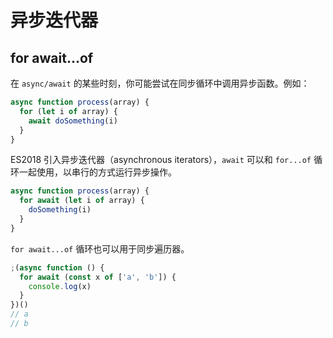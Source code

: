 # 异步迭代器

## for await...of

在 `async/await` 的某些时刻，你可能尝试在同步循环中调用异步函数。例如：

```javascript
async function process(array) {
  for (let i of array) {
    await doSomething(i)
  }
}
```

ES2018 引入异步迭代器（asynchronous iterators），`await` 可以和 `for...of` 循环一起使用，以串行的方式运行异步操作。

```javascript
async function process(array) {
  for await (let i of array) {
    doSomething(i)
  }
}
```

`for await...of` 循环也可以用于同步遍历器。

```javascript
;(async function () {
  for await (const x of ['a', 'b']) {
    console.log(x)
  }
})()
// a
// b
```
